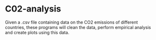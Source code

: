 # C02-analysis
Given a .csv file containing data on the CO2 emissions of different countries, these programs will clean the data, perform empirical analysis and create plots using this data.
